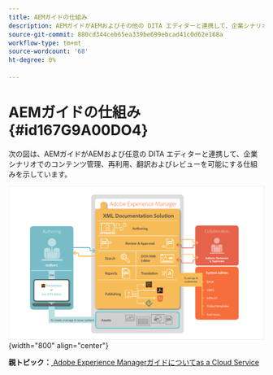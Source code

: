 ```yaml
---
title: AEMガイドの仕組み
description: AEMガイドがAEMおよびその他の DITA エディターと連携して、企業シナリオでのコンテンツ管理、再利用、翻訳およびレビューを可能にする方法を説明します。
source-git-commit: 880cd344ceb65ea339be699ebcad41c0d62e168a
workflow-type: tm+mt
source-wordcount: '68'
ht-degree: 0%

---
```


# AEMガイドの仕組み {#id167G9A00DO4}

次の図は、AEMガイドがAEMおよび任意の DITA エディターと連携して、企業シナリオでのコンテンツ管理、再利用、翻訳およびレビューを可能にする仕組みを示しています。

![](images/xml-add-on-how-it-works.png){width="800" align="center"}


**親トピック：**[ Adobe Experience Managerガイドについてas a Cloud Service](intro.md)
